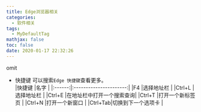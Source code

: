 ```yaml
---
title: Edge浏览器相关
categories:
  - 软件相关
tags:
  - MyDefaultTag
mathjax: false
toc: false
date: 2020-01-17 22:32:26
---
```

omit
<!--more-->

* 快捷键
可以搜索`Edge 快捷键`查看更多。  
|快捷键   |名字                    |
|:------:|:----------------------:|
|F4      |选择地址栏               |
|Ctrl+L  |选择地址栏               |
|Ctrl+E  |在地址栏中打开一个搜索查询|
|Ctrl+T  |打开一个新标签页         |
|Ctrl+N  |打开一个新窗口           |
|Ctrl+Tab|切换到下一个选项卡       |
